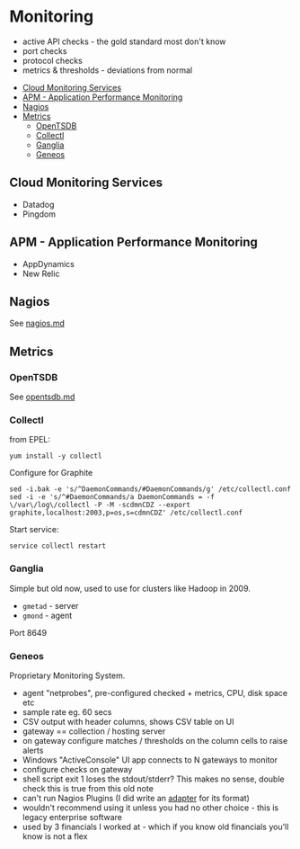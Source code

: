 # Monitoring

- active API checks - the gold standard most don't know
- port checks
- protocol checks
- metrics & thresholds - deviations from normal

<!-- INDEX_START -->

- [Cloud Monitoring Services](#cloud-monitoring-services)
- [APM - Application Performance Monitoring](#apm---application-performance-monitoring)
- [Nagios](#nagios)
- [Metrics](#metrics)
  - [OpenTSDB](#opentsdb)
  - [Collectl](#collectl)
  - [Ganglia](#ganglia)
  - [Geneos](#geneos)

<!-- INDEX_END -->

## Cloud Monitoring Services

- Datadog
- Pingdom

## APM - Application Performance Monitoring

- AppDynamics
- New Relic

## Nagios

See [nagios.md](nagios.md)

## Metrics

### OpenTSDB

See [opentsdb.md](opentsdb.md)

### Collectl

from EPEL:

```shell
yum install -y collectl
```

Configure for Graphite
```shell
sed -i.bak -e 's/^DaemonCommands/#DaemonCommands/g' /etc/collectl.conf
sed -i -e 's/^#DaemonCommands/a DaemonCommands = -f \/var\/log\/collectl -P -M -scdmnCDZ --export graphite,localhost:2003,p=os,s=cdmnCDZ' /etc/collectl.conf
```

Start service:

```shell
service collectl restart
```

### Ganglia

Simple but old now, used to use for clusters like Hadoop in 2009.

- `gmetad` - server
- `gmond`  - agent

Port 8649


### Geneos

Proprietary Monitoring System.

- agent "netprobes", pre-configured checked + metrics, CPU, disk space etc
- sample rate eg. 60 secs
- CSV output with header columns, shows CSV table on UI
- gateway == collection / hosting server
- on gateway configure matches / thresholds on the column cells to raise alerts
- Windows "ActiveConsole" UI app connects to N gateways to monitor
- configure checks on gateway
- shell script exit 1 loses the stdout/stderr? This makes no sense, double check this is true from this old note
- can't run Nagios Plugins (I did write an [adapter](https://github.com/HariSekhon/Nagios-Plugins/blob/master/adapter_geneos.py) for its format)
- wouldn't recommend using it unless you had no other choice - this is legacy enterprise software
- used by 3 financials I worked at - which if you know old financials you'll know is not a flex
